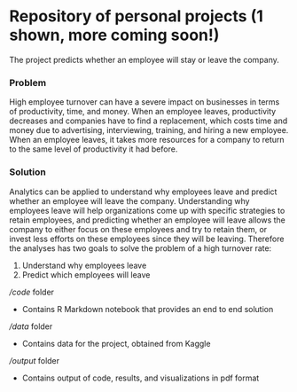 # Repository of personal projects (1 shown, more coming soon!)

The project predicts whether an employee will stay or leave the company. 

### Problem

High employee turnover can have a severe impact on businesses in terms of productivity, time, and money. When an employee leaves, productivity decreases and companies have to find a replacement, which costs time and money due to advertising, interviewing, training, and hiring a new employee. When an employee leaves, it takes more resources for a company to return to the same level of productivity it had before.

### Solution

Analytics can be applied to understand why employees leave and predict whether an employee will leave the company. Understanding why employees leave will help organizations come up with specific strategies to retain employees, and predicting whether an employee will leave allows the company to either focus on these employees and try to retain them, or invest less efforts on these employees since they will be leaving. Therefore the analyses has two goals to solve the problem of a high turnover rate:

  1. Understand why employees leave
  2. Predict which employees will leave
 
 */code* folder
 - Contains R Markdown notebook that provides an end to end solution
 
 */data* folder
 - Contains data for the project, obtained from Kaggle
 
 */output* folder
 - Contains output of code, results, and visualizations in pdf format
 
 

